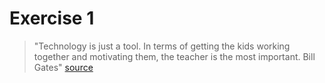 # Exercise 1

> "Technology is just a tool. In terms of getting the kids working together and motivating them, the teacher is the most important. Bill Gates"
[source](https://www.brainyquote.com/quotes/bill_gates_390682)

